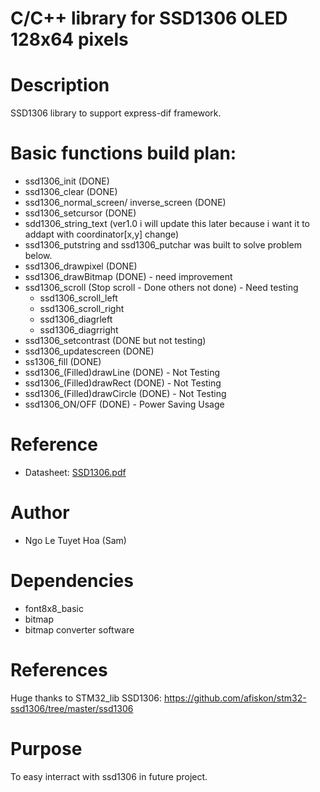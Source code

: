 # C/C++ library for SSD1306 OLED 128x64 pixels 

# Description
SSD1306 library to support express-dif framework.

# Basic functions build plan:
- ssd1306_init (DONE)
- ssd1306_clear (DONE)
- ssd1306_normal_screen/ inverse_screen (DONE)
- ssd1306_setcursor (DONE)
- sdd1306_string_text (ver1.0 i will update this later because i want it to addapt with coordinator[x,y] change)
- ssd1306_putstring and ssd1306_putchar was built to solve problem below.
- ssd1306_drawpixel (DONE)
- ssd1306_drawBitmap (DONE) - need improvement
- ssd1306_scroll (Stop scroll - Done others not done) - Need testing
  + ssd1306_scroll_left
  + ssd1306_scroll_right
  + ssd1306_diagrleft
  + ssd1306_diagrright
- ssd1306_setcontrast (DONE but not testing)
- ssd1306_updatescreen (DONE)
- ss1306_fill (DONE)
- ssd1306_(Filled)drawLine (DONE) - Not Testing
- ssd1306_(Filled)drawRect (DONE) - Not Testing
- ssd1306_(Filled)drawCircle (DONE) - Not Testing
- ssd1306_ON/OFF (DONE) - Power Saving Usage

# Reference
  <ul> 
      <li>
        Datasheet: <a href = "https://cdn-shop.adafruit.com/datasheets/SSD1306.pdf">SSD1306.pdf </a>
      </li>
  </ul>
  
  # Author
  - Ngo Le Tuyet Hoa (Sam)
 # Dependencies
  - font8x8_basic
  - bitmap
  - bitmap converter software
 # References
 Huge thanks to STM32_lib SSD1306: https://github.com/afiskon/stm32-ssd1306/tree/master/ssd1306
 # Purpose
 To easy interract with ssd1306 in future project.
